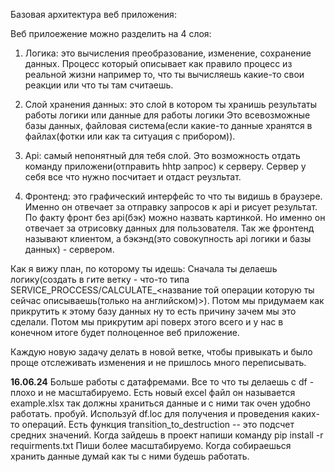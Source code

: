 Базовая архитектура веб приложения:

Веб прилоежение можно разделить на 4 слоя:
1. Логика: это вычисления преобразование, изменение, сохранение данных. Процесс который описывает как 
правило процесс из реальной жизни например то, что ты вычисляешь какие-то свои реакции или что ты там считаешь.

2. Слой хранения данных: это слой в котором ты хранишь результаты работы логики или данные для работы логики
Это всевозможные базы данных, файловая система(если какие-то данные хранятся в файлах(фотки или как та ситуация 
с прибором)).

3. Api: самый непонятный для тебя слой. Это возможность отдать команду приложени(отправить hhtp 
запрос) к серверу. Сервер у себя все что нужно посчитает и отдаст реузльтат.

4. Фронтенд: это графический интерфейс то что ты видишь в браузере. Именно он отвечает за отправку запросов
к api и рисует результат. По факту фронт без api(бэк) можно назвать картинкой. Но именно он отвечает
за отрисовку данных для пользователя. Так же фронтенд называют клиентом, а бэкэнд(это совокупность api 
логики и базы данных) - сервером.


Как я вижу план, по которому ты идешь:
Сначала ты делаешь логику(создать в гите ветку - что-то типа SERVICE_PROCCESS/CALCULATE_<название той
операции которую ты сейчас описываешь(только на английском)>). Потом мы придумаем как прикрутить к этому базу данных 
ну то есть причину зачем мы это сделали. Потом мы прикрутим api поверх этого всего и у нас в конечном итоге 
будет полноценное веб приложение.



Каждую новую задачу делать в новой ветке, чтобы привыкать и было проще отслеживать изменения и не пришлось 
много переписывать.


**16.06.24**
Больше работы с датафремами. Все то что ты делаешь с df - плохо и не масштабируемо. 
Есть новый excel файл он называется example.xlsx так должны храниться данные и с ними так очен
удобно работать. пробуй. Используй df.loc для получения и проведения каких-то операций.
Есть функция transition_to_destruction -- это подсчет средних значений. Когда зайдешь в проект напиши
команду pip install -r requirments.txt 
Пиши более масштабируемо. Когда собираешься хранить данные думай как ты с ними будешь 
работать.
